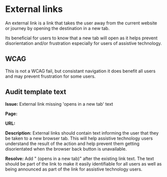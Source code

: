 # External links

An external link is a link that takes the user away from the current website or journey by opening the destination in a new tab.

Its beneficial for users to know that a new tab will open as it helps prevent disorientation and/or frustration especially for users of assistive technology.

## WCAG

This is not a WCAG fail, but consistant navigation it does benefit all users and may prevent frustration for some users.

## Audit template text

**Issue:** External link missing 'opens in a new tab' text

**Page:**

**URL:** 

**Description:** External links should contain text informing the user that they be taken to a new browser tab. This will help assistive technology users understand the result of the action and help prevent them getting disorientated when the browser back button is unavailable.

**Resolve:** Add " (opens in a new tab)" after the existing link text. The text should be part of the link to make it easily identifiable for all users as well as being announced as part of the link for assistive technology users.
